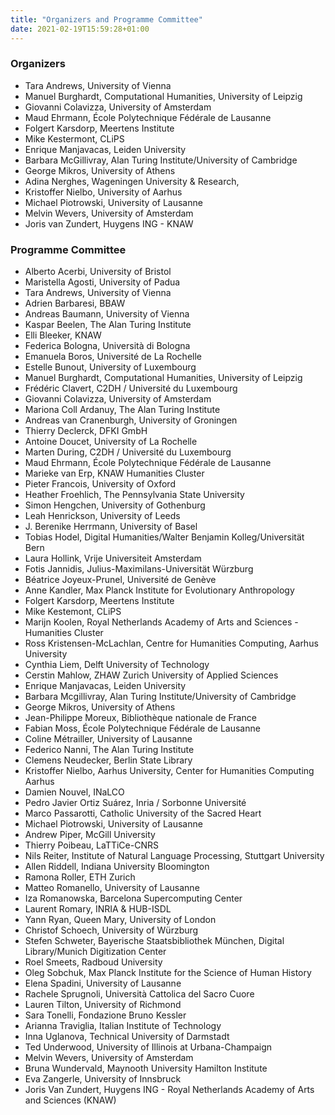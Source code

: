 ```yaml
---
title: "Organizers and Programme Committee"
date: 2021-02-19T15:59:28+01:00
---
```


### Organizers
- Tara Andrews, University of Vienna  
- Manuel Burghardt, Computational Humanities, University of Leipzig  
- Giovanni Colavizza, University of Amsterdam
- Maud Ehrmann, École Polytechnique Fédérale de Lausanne
- Folgert Karsdorp, Meertens Institute
- Mike Kestermont, CLiPS
- Enrique Manjavacas, Leiden University
- Barbara McGillivray, Alan Turing Institute/University of Cambridge
- George Mikros, University of Athens
- Adina Nerghes, Wageningen University & Research,
- Kristoffer Nielbo, University of Aarhus
- Michael Piotrowski, University of Lausanne  
- Melvin Wevers, University of Amsterdam
- Joris van Zundert, Huygens ING - KNAW 

### Programme Committee
- Alberto Acerbi, University of Bristol
- Maristella Agosti, University of Padua
- Tara Andrews, University of Vienna  
- Adrien Barbaresi, BBAW
- Andreas Baumann, University of Vienna
- Kaspar Beelen, The Alan Turing Institute
- Elli Bleeker, KNAW
- Federica Bologna, Università di Bologna
- Emanuela Boros, Université de La Rochelle
- Estelle Bunout, University of Luxembourg
- Manuel Burghardt, Computational Humanities, University of Leipzig  
- Frédéric Clavert, C2DH / Université du Luxembourg
- Giovanni Colavizza, University of Amsterdam
- Mariona Coll Ardanuy, The Alan Turing Institute
- Andreas van Cranenburgh, University of Groningen
- Thierry Declerck, DFKI GmbH
- Antoine Doucet, University of La Rochelle
- Marten During, C2DH / Université du Luxembourg
- Maud Ehrmann, École Polytechnique Fédérale de Lausanne
- Marieke van Erp, KNAW Humanities Cluster
- Pieter Francois, University of Oxford
- Heather Froehlich, The Pennsylvania State University
- Simon Hengchen, University of Gothenburg
- Leah Henrickson, University of Leeds
- J. Berenike Herrmann, University of Basel
- Tobias Hodel, Digital Humanities/Walter Benjamin Kolleg/Universität Bern
- Laura Hollink, Vrije Universiteit Amsterdam
- Fotis Jannidis, Julius-Maximilans-Universität Würzburg
- Béatrice Joyeux-Prunel, Université de Genève
- Anne Kandler, Max Planck Institute for Evolutionary Anthropology
- Folgert Karsdorp, Meertens Institute
- Mike Kestemont, CLiPS
- Marijn Koolen, Royal Netherlands Academy of Arts and Sciences - Humanities Cluster
- Ross Kristensen-McLachlan, Centre for Humanities Computing, Aarhus University
- Cynthia Liem, Delft University of Technology
- Cerstin Mahlow, ZHAW Zurich University of Applied Sciences
- Enrique Manjavacas, Leiden University
- Barbara Mcgillivray, Alan Turing Institute/University of Cambridge
- George Mikros, University of Athens
- Jean-Philippe Moreux, Bibliothèque nationale de France
- Fabian Moss, École Polytechnique Fédérale de Lausanne
- Coline Métrailler, University of Lausanne  
- Federico Nanni, The Alan Turing Institute
- Clemens Neudecker, Berlin State Library
- Kristoffer Nielbo, Aarhus University, Center for Humanities Computing Aarhus
- Damien Nouvel, INaLCO
- Pedro Javier Ortiz Suárez, Inria / Sorbonne Université
- Marco Passarotti, Catholic University of the Sacred Heart
- Michael Piotrowski, University of Lausanne  
- Andrew Piper, McGill University
- Thierry Poibeau, LaTTiCe-CNRS
- Nils Reiter, Institute of Natural Language Processing, Stuttgart University
- Allen Riddell, Indiana University Bloomington
- Ramona Roller, ETH Zurich
- Matteo Romanello,  University of Lausanne  
- Iza Romanowska, Barcelona Supercomputing Center
- Laurent Romary, INRIA & HUB-ISDL
- Yann Ryan, Queen Mary, University of London
- Christof Schoech, University of Würzburg
- Stefen Schweter, Bayerische Staatsbibliothek München, Digital Library/Munich Digitization Center
- Roel Smeets, Radboud University
- Oleg Sobchuk, Max Planck Institute for the Science of Human History
- Elena Spadini,  University of Lausanne  
- Rachele Sprugnoli, Università Cattolica del Sacro Cuore
- Lauren Tilton, University of Richmond
- Sara Tonelli, Fondazione Bruno Kessler
- Arianna Traviglia, Italian Institute of Technology
- Inna Uglanova, Technical University of Darmstadt
- Ted Underwood, University of Illinois at Urbana-Champaign
- Melvin Wevers, University of Amsterdam
- Bruna Wundervald, Maynooth University Hamilton Institute
- Eva Zangerle, University of Innsbruck
- Joris Van Zundert, Huygens ING - Royal Netherlands Academy of Arts and Sciences (KNAW)  



